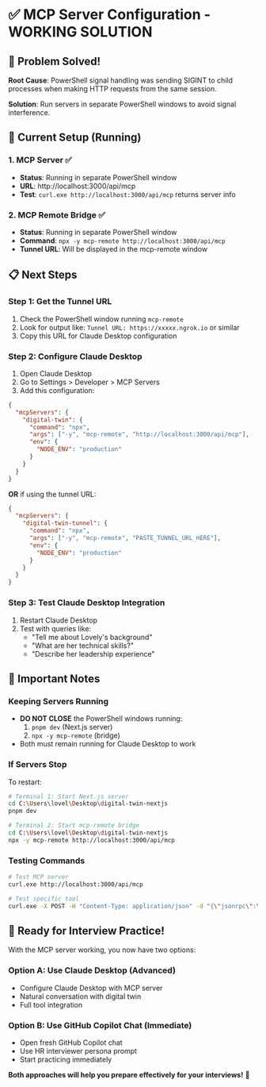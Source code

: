 # ✅ MCP Server Configuration - WORKING SOLUTION

## 🎉 Problem Solved!
**Root Cause**: PowerShell signal handling was sending SIGINT to child processes when making HTTP requests from the same session.

**Solution**: Run servers in separate PowerShell windows to avoid signal interference.

## 🚀 Current Setup (Running)

### 1. MCP Server ✅
- **Status**: Running in separate PowerShell window
- **URL**: http://localhost:3000/api/mcp
- **Test**: `curl.exe http://localhost:3000/api/mcp` returns server info

### 2. MCP Remote Bridge ✅  
- **Status**: Running in separate PowerShell window
- **Command**: `npx -y mcp-remote http://localhost:3000/api/mcp`
- **Tunnel URL**: Will be displayed in the mcp-remote window

## 📋 Next Steps

### Step 1: Get the Tunnel URL
1. Check the PowerShell window running `mcp-remote`
2. Look for output like: `Tunnel URL: https://xxxxx.ngrok.io` or similar
3. Copy this URL for Claude Desktop configuration

### Step 2: Configure Claude Desktop
1. Open Claude Desktop
2. Go to Settings > Developer > MCP Servers
3. Add this configuration:

```json
{
  "mcpServers": {
    "digital-twin": {
      "command": "npx",
      "args": ["-y", "mcp-remote", "http://localhost:3000/api/mcp"],
      "env": {
        "NODE_ENV": "production"
      }
    }
  }
}
```

**OR** if using the tunnel URL:

```json
{
  "mcpServers": {
    "digital-twin-tunnel": {
      "command": "npx", 
      "args": ["-y", "mcp-remote", "PASTE_TUNNEL_URL_HERE"],
      "env": {
        "NODE_ENV": "production"
      }
    }
  }
}
```

### Step 3: Test Claude Desktop Integration
1. Restart Claude Desktop
2. Test with queries like:
   - "Tell me about Lovely's background"
   - "What are her technical skills?"
   - "Describe her leadership experience"

## 🔧 Important Notes

### Keeping Servers Running
- **DO NOT CLOSE** the PowerShell windows running:
  1. `pnpm dev` (Next.js server)
  2. `npx -y mcp-remote` (bridge)
- Both must remain running for Claude Desktop to work

### If Servers Stop
To restart:
```bash
# Terminal 1: Start Next.js server
cd C:\Users\lovel\Desktop\digital-twin-nextjs
pnpm dev

# Terminal 2: Start mcp-remote bridge  
cd C:\Users\lovel\Desktop\digital-twin-nextjs
npx -y mcp-remote http://localhost:3000/api/mcp
```

### Testing Commands
```bash
# Test MCP server
curl.exe http://localhost:3000/api/mcp

# Test specific tool
curl.exe -X POST -H "Content-Type: application/json" -d "{\"jsonrpc\":\"2.0\",\"id\":1,\"method\":\"tools/list\"}" http://localhost:3000/api/mcp
```

## 🎯 Ready for Interview Practice!

With the MCP server working, you now have two options:

### Option A: Use Claude Desktop (Advanced)
- Configure Claude Desktop with MCP server
- Natural conversation with digital twin
- Full tool integration

### Option B: Use GitHub Copilot Chat (Immediate)
- Open fresh GitHub Copilot chat
- Use HR interviewer persona prompt
- Start practicing immediately

**Both approaches will help you prepare effectively for your interviews!** 🚀